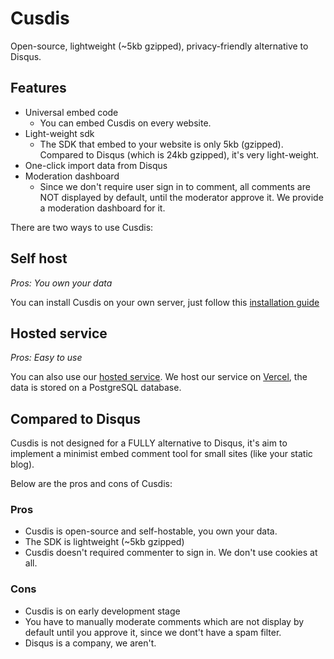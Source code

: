 # Cusdis

Open-source, lightweight (~5kb gzipped), privacy-friendly alternative to Disqus.


## Features

- Universal embed code
  - You can embed Cusdis on every website.
- Light-weight sdk
  - The SDK that embed to your website is only 5kb (gzipped). Compared to Disqus (which is 24kb gzipped), it's very light-weight.
- One-click import data from Disqus
- Moderation dashboard
  - Since we don't require user sign in to comment, all comments are NOT displayed by default, until the moderator approve it. We provide a moderation dashboard for it.

There are two ways to use Cusdis:

## Self host

_Pros: You own your data_

You can install Cusdis on your own server, just follow this [installation guide](/self-host/vercel.md)

## Hosted service

_Pros: Easy to use_

You can also use our [hosted service](https://cusdis.com/dashboard). We host our service on [Vercel](https://vercel.com), the data is stored on a PostgreSQL database.

## Compared to Disqus

Cusdis is not designed for a FULLY alternative to Disqus, it's aim to implement a minimist embed comment tool for small sites (like your static blog). 

Below are the pros and cons of Cusdis:

### Pros

- Cusdis is open-source and self-hostable, you own your data.
- The SDK is lightweight (~5kb gzipped)
- Cusdis doesn't required commenter to sign in. We don't use cookies at all.

### Cons

- Cusdis is on early development stage
- You have to manually moderate comments which are not display by default until you approve it, since we dont't have a spam filter.
- Disqus is a company, we aren't.
